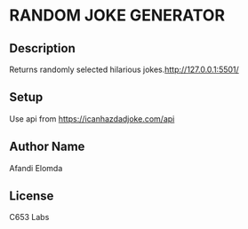 # RANDOM JOKE GENERATOR

## Description
Returns randomly selected hilarious jokes.http://127.0.0.1:5501/

## Setup
Use api from https://icanhazdadjoke.com/api


## Author Name
Afandi Elomda

## License
 C653 Labs
